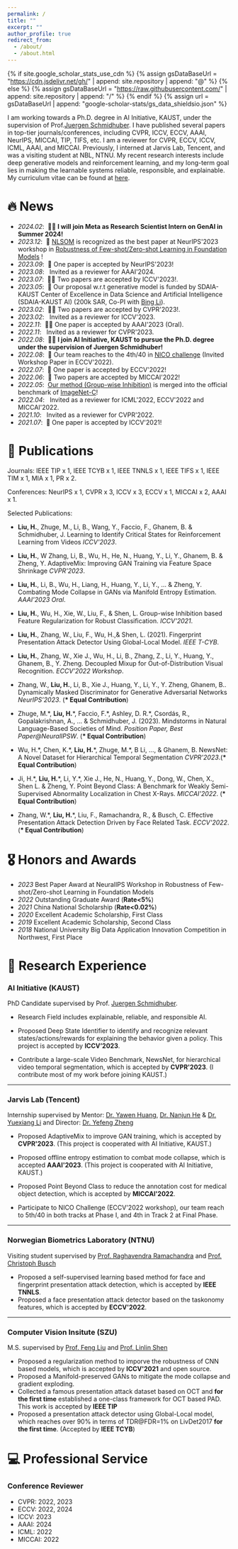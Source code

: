```yaml
---
permalink: /
title: ""
excerpt: ""
author_profile: true
redirect_from: 
  - /about/
  - /about.html
---
```


{% if site.google_scholar_stats_use_cdn %}
{% assign gsDataBaseUrl = "https://cdn.jsdelivr.net/gh/" | append: site.repository | append: "@" %}
{% else %}
{% assign gsDataBaseUrl = "https://raw.githubusercontent.com/" | append: site.repository | append: "/" %}
{% endif %}
{% assign url = gsDataBaseUrl | append: "google-scholar-stats/gs_data_shieldsio.json" %}

<span class='anchor' id='about-me'></span>

I am working towards a Ph.D. degree in AI Initiative, KAUST, under the supervision of Prof.[Juergen Schmidhuber](https://scholar.google.com/citations?user=gLnCTgIAAAAJ&hl=en). I have published several papers in top-tier journals/conferences, including CVPR, ICCV, ECCV, AAAI, NeurIPS, MICCAI, TIP, TIFS, etc. I am a reviewer for CVPR, ECCV, ICCV, ICML, AAAI, and MICCAI. Previously, I interned at Jarvis Lab, Tencent, and was a visiting student at NBL, NTNU. My recent research interests include deep generative models and reinforcement learning, and my long-term goal lies in making the learnable systems reliable, responsible, and explainable. My curriculum vitae can be found at [here](./haozheliu.pdf).


# 🔥 News
- *2024.02*: &nbsp;🎉🎉 **I will join Meta as Research Scientist Intern on GenAI in Summer 2024!**
- *2023.12*: &nbsp;🎉 [NLSOM](https://arxiv.org/pdf/2305.17066.pdf) is recognized as the best paper at NeurIPS'2023 workshop in [Robustness of Few-shot/Zero-shot Learning in Foundation Models](https://neurips.cc/virtual/2023/workshop/66517) !
- *2023.09*: &nbsp;🎉 One paper is accepted by NeurIPS'2023!
- *2023.08*: &nbsp; Invited as a reviewer for AAAI'2024.
- *2023.07*: &nbsp;🎉🎉 Two papers are accepted by ICCV'2023!.
- *2023.05*: &nbsp;🎉 Our proposal w.r.t generative model is funded by SDAIA-KAUST Center of Excellence in Data Science and Artificial Intelligence (SDAIA-KAUST AI) (200k SAR, Co-PI with [Bing Li](https://scholar.google.com/citations?user=xBiftlUAAAAJ&hl=en)).
- *2023.02*: &nbsp;🎉🎉 Two papers are accepted by CVPR'2023!.
- *2023.02*: &nbsp; Invited as a reviewer for ICCV'2023.
- *2022.11*: &nbsp;🎉🎉 One paper is accepted by AAAI'2023 (Oral).
- *2022.11*: &nbsp; Invited as a reviewer for CVPR'2023.
- *2022.08*: &nbsp;🎉🎉 **I join AI Initiative, KAUST to pursue the Ph.D. degree under the supervision of Juergen Schmidhuber!**
- *2022.08*: &nbsp;🎉 Our team reaches to the 4th/40 in [NICO challenge](https://nicochallenge.com/) (Invited Workshop Paper in ECCV'2022).
- *2022.07*: &nbsp;🎉 One paper is accepted by ECCV'2022! 
- *2022.06*: &nbsp;🎉 Two papers are accepted by MICCAI'2022!
- *2022.05*: &nbsp;[Our method (Group-wise Inhibition)](https://github.com/LinusWu/TENET_Training) is merged into the official benchmark of [ImageNet-C](https://github.com/hendrycks/robustness)!  
- *2022.04*: &nbsp; Invited as a reviewer for ICML'2022, ECCV'2022 and MICCAI'2022.  
- *2021.10*: &nbsp; Invited as a reviewer for CVPR'2022.
- *2021.07*: &nbsp;🎉 One paper is accepted by ICCV'2021!

# 📝 Publications 

Journals: IEEE TIP x 1, IEEE TCYB x 1, IEEE TNNLS x 1, IEEE TIFS x 1, IEEE TIM x 1, MIA x 1, PR x 2.

Conferences: NeurIPS x 1, CVPR x 3, ICCV x 3, ECCV x 1, MICCAI x 2, AAAI x 1.


Selected Publications:

- **Liu, H.**, Zhuge, M., Li, B., Wang, Y., Faccio, F., Ghanem, B. & Schmidhuber, J. Learning to Identify Critical States for Reinforcement Learning from Videos _ICCV'2023_.

- **Liu, H.**, W Zhang, Li, B., Wu, H., He, N., Huang, Y., Li, Y., Ghanem, B. & Zheng, Y. AdaptiveMix: Improving GAN Training via Feature Space Shrinkage _CVPR'2023_.

- **Liu, H.**, Li, B., Wu, H., Liang, H., Huang, Y., Li, Y., ... & Zheng, Y. Combating Mode Collapse in GANs via Manifold Entropy Estimation.  _AAAI'2023 Oral_.

- **Liu, H.**, Wu, H., Xie, W., Liu, F., & Shen, L. Group-wise Inhibition based Feature Regularization for Robust Classification. _ICCV'2021_.

- **Liu, H.**, Zhang, W., Liu, F., Wu, H.,& Shen, L. (2021). Fingerprint Presentation Attack Detector Using Global-Local Model. _IEEE T-CYB_.

- **Liu, H.**, Zhang, W., Xie J., Wu, H., Li, B., Zhang, Z., Li, Y., Huang, Y., Ghanem, B., Y. Zheng. Decoupled Mixup for Out-of-Distribution Visual Recognition. _ECCV’2022 Workshop_.

- Zhang, W., **Liu, H.**, Li, B., Xie J., Huang, Y., Li, Y., Y. Zheng, Ghanem, B.. Dynamically Masked Discriminator for Generative Adversarial Networks _NeurIPS’2023_. (**\* Equal Contribution**)

- Zhuge, M.\*, **Liu, H.**\*, Faccio, F.\*, Ashley, D. R.\*, Csordás, R., Gopalakrishnan, A., ... & Schmidhuber, J. (2023). Mindstorms in Natural Language-Based Societies of Mind. _Position Paper, Best Paper@NeuralIPSW_. (**\* Equal Contribution**)

- Wu, H.\*, Chen, K.\*, **Liu, H.**\*, Zhuge, M.\*, B Li, ..., & Ghanem, B. NewsNet: A Novel Dataset for Hierarchical Temporal Segmentation _CVPR'2023_.(**\* Equal Contribution**)

- Ji, H.\*, **Liu, H.**\*, Li, Y.\*, Xie J., He, N., Huang, Y., Dong, W., Chen, X., Shen L. & Zheng, Y. Point Beyond Class: A Benchmark for Weakly Semi-Supervised Abnormality Localization in Chest X-Rays.  _MICCAI'2022_. (**\* Equal Contribution**)

- Zhang, W.\*, **Liu, H.**\*, Liu, F., Ramachandra, R., & Busch, C. Effective Presentation Attack Detection Driven by Face Related Task. _ECCV'2022_.(**\* Equal Contribution**)

# 🎖 Honors and Awards
- *2023* Best Paper Award at NeuralIPS Workshop in Robustness of Few-shot/Zero-shot Learning in Foundation Models
- *2022* Outstanding Graduate Award (**Rate<5%**)
- *2021* China National Scholarship (**Rate<0.02%**)
- *2020* Excellent Academic Scholarship, First Class 
- *2019* Excellent Academic Scholarship, Second Class 
- *2018* National University Big Data Application Innovation Competition in Northwest, First Place

# 📖 Research Experience

### AI Initiative (KAUST) 
 PhD Candidate supervised by Prof. [Juergen Schmidhuber](https://scholar.google.com/citations?user=gLnCTgIAAAAJ&hl=en).

- Research Field includes explainable, reliable, and responsible AI.

- Proposed Deep State Identifier to identify and recognize relevant states/actions/rewards for explaining the behavior given a policy. This project is accepted by **ICCV’2023**.

- Contribute a large-scale Video Benchmark, NewsNet, for hierarchical video temporal segmentation, which is accepted by **CVPR'2023**. (I contribute most of my work before joining KAUST.)

---

### Jarvis Lab (Tencent) 
Internship supervised by Mentor: [Dr. Yawen Huang](https://yawen-hwang.github.io/), [Dr. Nanjun He](https://scholar.google.ch/citations?user=w3iS1G0AAAAJ&hl=en) & [Dr. Yuexiang Li](https://scholar.google.com/citations?user=WsKu4EMAAAAJ&hl=en) and Director: [Dr. Yefeng Zheng](https://scholar.google.ch/citations?user=vAIECxgAAAAJ&hl=en) 
  
- Proposed AdaptiveMix to improve GAN training, which is accepted by **CVPR'2023**. (This project is cooperated with AI Initiative, KAUST.)

- Proposed offline entropy estimation to combat mode collapse, which is accepted **AAAI'2023**. (This project is cooperated with AI Initiative, KAUST.)  
- Proposed Point Beyond Class to reduce the annotation cost for medical object detection, which is accepted by **MICCAI'2022**.

- Participate to NICO Challenge (ECCV'2022 workshop), our team reach to 5th/40 in both tracks at Phase I, and 4th in Track 2 at Final Phase. 

---

### Norwegian Biometrics Laboratory (NTNU)
Visiting student supervised by  [Prof. Raghavendra Ramachandra](https://scholar.google.com/citations?user=OIYIrmIAAAAJ&hl=en) and [Prof. Christoph Busch](https://scholar.google.com/citations?user=qsopcXIAAAAJ&hl=en)

- Proposed a self-supervised learning based method for face and fingerprint presentation attack detection, which is accepted by **IEEE TNNLS**.
- Proposed a face presentation attack detector based on the taskonomy features, which is accepted by **ECCV'2022**.

---

### Computer Vision Insitute (SZU)
M.S. supervised by [Prof. Feng Liu](https://scholar.google.com/citations?hl=zh-CN&user=45uLWocAAAAJ) and [Prof. Linlin Shen](https://scholar.google.com/citations?hl=zh-CN&user=AZ_y9HgAAAAJ)
- Proposed a regularization method to imporve the robustness of CNN based models, which is accepted by **ICCV'2021** and open source.
- Proposed a Manifold-preserved GANs to mitigate the mode collapse and gradient exploding.
- Collected a famous presentation attack dataset based on OCT and **for the first time** established a one-class framework for OCT based PAD. This work is accepted by **IEEE TIP**
- Proposed a presentation attack detector using Global-Local model, which reaches over 90% in terms of TDR@FDR=1% on LivDet2017 **for the first time**. (Accepted by **IEEE TCYB**)

# 💻 Professional Service

### Conference Reviewer 
- CVPR: 2022, 2023
- ECCV: 2022, 2024
- ICCV: 2023
- AAAI: 2024
- ICML: 2022
- MICCAI: 2022
